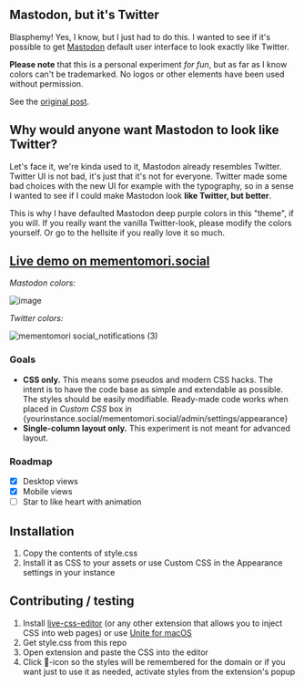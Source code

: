 ## Mastodon, but it's Twitter

Blasphemy! Yes, I know, but I just had to do this. I wanted to see if it's possible to get <a href="https://github.com/mastodon/mastodon">Mastodon</a> default user interface to look exactly like Twitter.

**Please note** that this is a personal experiment _for fun_, but as far as I know colors can't be trademarked. No logos or other elements have been used without permission.

See the [original post](https://mementomori.social/@rolle/109984108360395822).

## Why would anyone want Mastodon to look like Twitter?

Let's face it, we're kinda used to it, Mastodon already resembles Twitter. Twitter UI is not bad, it's just that it's not for everyone. Twitter made some bad choices with the new UI for example with the typography, so in a sense I wanted to see if I could make Mastodon look **like Twitter, but better**.

This is why I have defaulted Mastodon deep purple colors in this "theme", if you will. If you really want the vanilla Twitter-look, please modify the colors yourself. Or go to the hellsite if you really love it so much.

## [Live demo on mementomori.social](https://mementomori.social)

_Mastodon colors:_

![image](https://user-images.githubusercontent.com/1534150/223853493-9aded9fd-01fb-4428-9045-b458606482a6.png)

_Twitter colors:_

![mementomori social_notifications (3)](https://user-images.githubusercontent.com/1534150/223725571-b7f8ef41-212c-476c-9006-4e7cb2ddc062.png)

### Goals

- **CSS only.** This means some pseudos and modern CSS hacks. The intent is to have the code base as simple and extendable as possible. The styles should be easily modifiable. Ready-made code works when placed in _Custom CSS_ box in {yourinstance.social/mementomori.social/admin/settings/appearance}
- **Single-column layout only.** This experiment is not meant for advanced layout.

### Roadmap

- [x] Desktop views
- [x] Mobile views
- [ ] Star to like heart with animation

## Installation

1. Copy the contents of style.css
2. Install it as CSS to your assets or use Custom CSS in the Appearance settings in your instance

## Contributing / testing

1. Install [live-css-editor](https://github.com/webextensions/live-css-editor) (or any other extension that allows you to inject CSS into web pages) or use [Unite for macOS](https://www.bzgapps.com/unite)
2. Get style.css from this repo
3. Open extension and paste the CSS into the editor
4. Click 📌-icon so the styles will be remembered for the domain or if you want just to use it as needed, activate styles from the extension's popup
